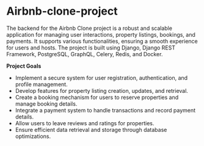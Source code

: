 # Airbnb-clone-project
The backend for the Airbnb Clone project is a robust and scalable application for managing user interactions, property listings, bookings, and payments. It supports various functionalities, ensuring a smooth experience for users and hosts. The project is built using Django, Django REST Framework, PostgreSQL, GraphQL, Celery, Redis, and Docker.

**Project Goals**
- Implement a secure system for user registration, authentication, and profile management.
- Develop features for property listing creation, updates, and retrieval.
- Create a booking mechanism for users to reserve properties and manage booking details.
- Integrate a payment system to handle transactions and record payment details.
- Allow users to leave reviews and ratings for properties.
- Ensure efficient data retrieval and storage through database optimizations.
